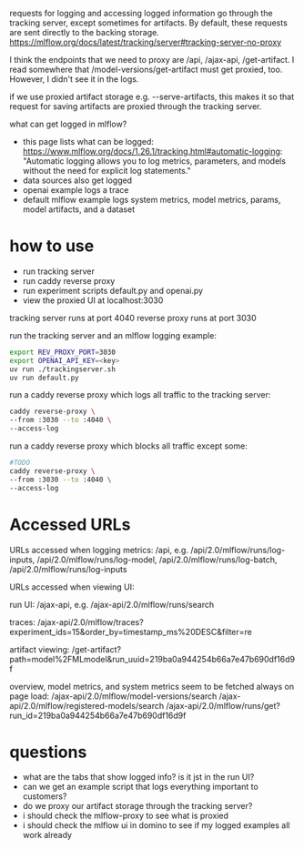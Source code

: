 requests for logging and accessing logged information go through the tracking server, except sometimes for artifacts.
By default, these requests are sent directly to the backing storage. https://mlflow.org/docs/latest/tracking/server#tracking-server-no-proxy

I think the endpoints that we need to proxy are /api, /ajax-api, /get-artifact. I read somewhere that /model-versions/get-artifact must get
proxied, too. However, I didn't see it in the logs.

if we use proxied artifact storage e.g. --serve-artifacts, this makes it so that request for saving artifacts are
proxied through the tracking server.


what can get logged in mlflow?
- this page lists what can be logged: https://www.mlflow.org/docs/1.26.1/tracking.html#automatic-logging: "Automatic logging allows you to log metrics, parameters, and models without the need for explicit log statements."
- data sources also get logged
- openai example logs a trace
- default mlflow example logs system metrics, model metrics, params, model artifacts, and a dataset

# how to use

- run tracking server
- run caddy reverse proxy
- run experiment scripts default.py and openai.py
- view the proxied UI at localhost:3030

tracking server runs at port 4040
reverse proxy runs at port 3030

run the tracking server and an mlflow logging example:
```sh
export REV_PROXY_PORT=3030
export OPENAI_API_KEY=<key>
uv run ./trackingserver.sh
uv run default.py
```

run a caddy reverse proxy which logs all traffic to the tracking server:
```sh
caddy reverse-proxy \
--from :3030 --to :4040 \
--access-log
```

run a caddy reverse proxy which blocks all traffic except some:
```sh
#TODO
caddy reverse-proxy \
--from :3030 --to :4040 \
--access-log
```

# Accessed URLs

URLs accessed when logging metrics:
/api, e.g. /api/2.0/mlflow/runs/log-inputs, /api/2.0/mlflow/runs/log-model, /api/2.0/mlflow/runs/log-batch, /api/2.0/mlflow/runs/log-inputs

URLs accessed when viewing UI:

run UI:
/ajax-api, e.g. /ajax-api/2.0/mlflow/runs/search

traces:
/ajax-api/2.0/mlflow/traces?experiment_ids=15&order_by=timestamp_ms%20DESC&filter=re

artifact viewing: /get-artifact?path=model%2FMLmodel&run_uuid=219ba0a944254b66a7e47b690df16d9f

overview, model metrics, and system metrics seem to be fetched always on page load:
/ajax-api/2.0/mlflow/model-versions/search
/ajax-api/2.0/mlflow/registered-models/search
/ajax-api/2.0/mlflow/runs/get?run_id=219ba0a944254b66a7e47b690df16d9f

# questions

- what are the tabs that show logged info? is it jst in the run UI?
- can we get an example script that logs everything important to customers?
- do we proxy our artifact storage through the tracking server?
- i should check the mlflow-proxy to see what is proxied
- i should check the mlflow ui in domino to see if my logged examples all work already
